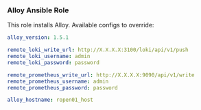 ### Alloy Ansible Role

This role installs Alloy. Available configs to override:

```yaml
alloy_version: 1.5.1

remote_loki_write_url: http://X.X.X.X:3100/loki/api/v1/push
remote_loki_username: admin
remote_loki_password: password

remote_prometheus_write_url: http://X.X.X.X:9090/api/v1/write
remote_prometheus_username: admin
remote_prometheus_password: password

alloy_hostname: ropen01_host
```
